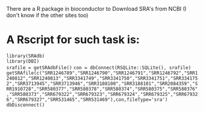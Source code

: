 There are a R package in bioconductor to Download SRA's from NCBI (I don't know if the other sites too)

# A Rscript for such task is:  




`library(SRAdb)`      
`library(DBI)`  
`srafile = getSRAdbFile()`
`con = dbConnect(RSQLite::SQLite(), srafile)` 
`getSRAfile(c("SRR1246789","SRR1246790","SRR1246791","SRR1246792","SRR1240812","SRR1240813","SRR3341749","SRR3341750","SRR3341751","SRR3341752","SRR3713945","SRR3713946","SRR3188100","SRR3188101","SRR2084359","SRR1910728","SRR580377","SRR580378","SRR580374","SRR580375","SRR580376","SRR580373","SRR679322","SRR679323","SRR679324","SRR679325","SRR679326","SRR679327","SRR531465","SRR531469"),con,fileType='sra')`  
`dbDisconnect()`



